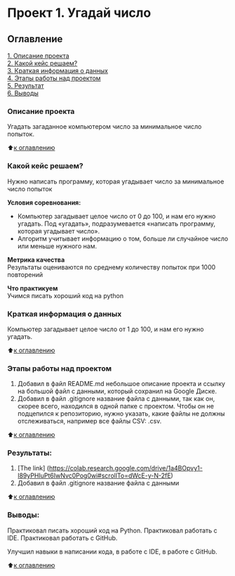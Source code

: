 # Проект 1. Угадай число

## Оглавление  
[1. Описание проекта](.README.md#Описание-проекта)  
[2. Какой кейс решаем?](.README.md#Какой-кейс-решаем)  
[3. Краткая информация о данных](.README.md#Краткая-информация-о-данных)  
[4. Этапы работы над проектом](.README.md#Этапы-работы-над-проектом)  
[5. Результат](.README.md#Результат)    
[6. Выводы](.README.md#Выводы) 

### Описание проекта    
Угадать загаданное компьютером число за минимальное число попыток.

:arrow_up:[к оглавлению](_)


### Какой кейс решаем?    
Нужно написать программу, которая угадывает число за минимальное число попыток

**Условия соревнования:**  
- Компьютер загадывает целое число от 0 до 100, и нам его нужно угадать. Под «угадать», подразумевается «написать программу, которая угадывает число».
- Алгоритм учитывает информацию о том, больше ли случайное число или меньше нужного нам.

**Метрика качества**     
Результаты оцениваются по среднему количеству попыток при 1000 повторений

**Что практикуем**     
Учимся писать хороший код на python


### Краткая информация о данных
Компьютер загадывает целое число от 1 до 100, и нам его нужно угадать. 
  
:arrow_up:[к оглавлению](.README.md#Оглавление)


### Этапы работы над проектом  
1. Добавил в файл README.md небольшое описание проекта и ссылку на большой файл с данными, который сохранил на Google Диске.
2. Добавил в файл .gitignore название файла с данными, так как он, скорее всего, находился в одной папке с проектом. Чтобы он не подцепился к репозиторию, нужно указать, какие файлы не должны отслеживаться, например все файлы CSV: .csv.

:arrow_up:[к оглавлению](.README.md#Оглавление)


### Результаты:  
1. [The link] (https://colab.research.google.com/drive/1a4BOpvy1-l89yPHIuPt6IwNvc0Pog0wi#scrollTo=dWcE-y-N-2fE)
2. Добавил в файл .gitignore название файла с данными

:arrow_up:[к оглавлению](.README.md#Оглавление)


### Выводы:  
Практиковал писать хороший код на Python.
Практиковал работать с IDE.
Практиковал работать с GitHub.

Улучшил навыки в написании кода, в работе с IDE,  в работе с GitHub.

:arrow_up:[к оглавлению](.README.md#Оглавление)



